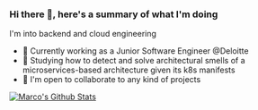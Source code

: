 ### Hi there 👋, here's a summary of what I'm doing

I'm into backend and cloud engineering

- 📲 Currently working as a Junior Software Engineer @Deloitte
- 🔭 Studying how to detect and solve architectural smells of a microservices-based architecture given its k8s manifests
- 👥 I'm open to collaborate to any kind of projects

<a href="https://it.linkedin.com/in/marco-marin%C3%B2-aa761518a"><img src="https://img.shields.io/badge/LinkedIn-0077B5?style=for-the-badge&logo=linkedin&logoColor=white" alt="Marco's Github Stats"></a>
